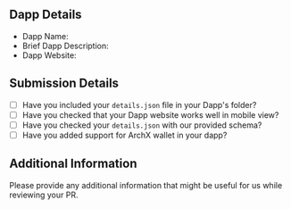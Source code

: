 ## Dapp Details

- Dapp Name:
- Brief Dapp Description:
- Dapp Website:

## Submission Details

- [ ] Have you included your `details.json` file in your Dapp's folder?
- [ ] Have you checked that your Dapp website works well in mobile view?
- [ ] Have you checked your `details.json` with our provided schema?
- [ ] Have you added support for ArchX wallet in your dapp?

## Additional Information

Please provide any additional information that might be useful for us while reviewing your PR.
